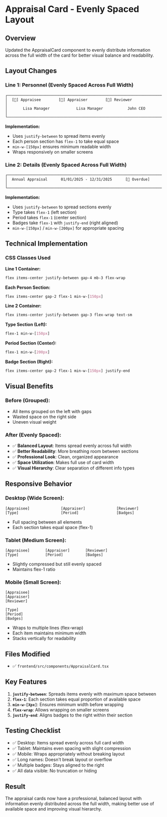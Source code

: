 # Appraisal Card - Evenly Spaced Layout

## Overview

Updated the AppraisalCard component to evenly distribute information across the full width of the card for better visual balance and readability.

## Layout Changes

### Line 1: Personnel (Evenly Spaced Across Full Width)

```
┌─────────────────────────────────────────────────────────────────────────┐
│  [👤] Appraisee        [👤] Appraiser        [👤] Reviewer              │
│       Lisa Manager            Lisa Manager           John CEO            │
└─────────────────────────────────────────────────────────────────────────┘
```

**Implementation:**

- Uses `justify-between` to spread items evenly
- Each person section has `flex-1` to take equal space
- `min-w-[150px]` ensures minimum readable width
- Wraps responsively on smaller screens

### Line 2: Details (Evenly Spaced Across Full Width)

```
┌─────────────────────────────────────────────────────────────────────────┐
│  Annual Appraisal      01/01/2025 - 12/31/2025      [🔴 Overdue]       │
└─────────────────────────────────────────────────────────────────────────┘
```

**Implementation:**

- Uses `justify-between` to spread sections evenly
- Type takes `flex-1` (left section)
- Period takes `flex-1` (center section)
- Badges take `flex-1` with `justify-end` (right aligned)
- `min-w-[150px]` / `min-w-[200px]` for appropriate spacing

## Technical Implementation

### CSS Classes Used

**Line 1 Container:**

```css
flex items-center justify-between gap-4 mb-3 flex-wrap
```

**Each Person Section:**

```css
flex items-center gap-2 flex-1 min-w-[150px]
```

**Line 2 Container:**

```css
flex items-center justify-between gap-3 flex-wrap text-sm
```

**Type Section (Left):**

```css
flex-1 min-w-[150px]
```

**Period Section (Center):**

```css
flex-1 min-w-[200px]
```

**Badge Section (Right):**

```css
flex items-center gap-2 flex-1 min-w-[150px] justify-end
```

## Visual Benefits

### Before (Grouped):

- All items grouped on the left with gaps
- Wasted space on the right side
- Uneven visual weight

### After (Evenly Spaced):

- ✅ **Balanced Layout**: Items spread evenly across full width
- ✅ **Better Readability**: More breathing room between sections
- ✅ **Professional Look**: Clean, organized appearance
- ✅ **Space Utilization**: Makes full use of card width
- ✅ **Visual Hierarchy**: Clear separation of different info types

## Responsive Behavior

### Desktop (Wide Screen):

```
[Appraisee]              [Appraiser]              [Reviewer]
[Type]                   [Period]                 [Badges]
```

- Full spacing between all elements
- Each section takes equal space (flex-1)

### Tablet (Medium Screen):

```
[Appraisee]       [Appraiser]       [Reviewer]
[Type]            [Period]          [Badges]
```

- Slightly compressed but still evenly spaced
- Maintains flex-1 ratio

### Mobile (Small Screen):

```
[Appraisee]
[Appraiser]
[Reviewer]

[Type]
[Period]
[Badges]
```

- Wraps to multiple lines (flex-wrap)
- Each item maintains minimum width
- Stacks vertically for readability

## Files Modified

- ✅ `frontend/src/components/AppraisalCard.tsx`

## Key Features

1. **`justify-between`**: Spreads items evenly with maximum space between
2. **`flex-1`**: Each section takes equal proportion of available space
3. **`min-w-[Xpx]`**: Ensures minimum width before wrapping
4. **`flex-wrap`**: Allows wrapping on smaller screens
5. **`justify-end`**: Aligns badges to the right within their section

## Testing Checklist

- ✅ Desktop: Items spread evenly across full card width
- ✅ Tablet: Maintains even spacing with slight compression
- ✅ Mobile: Wraps appropriately without breaking layout
- ✅ Long names: Doesn't break layout or overflow
- ✅ Multiple badges: Stays aligned to the right
- ✅ All data visible: No truncation or hiding

## Result

The appraisal cards now have a professional, balanced layout with information evenly distributed across the full width, making better use of available space and improving visual hierarchy.
